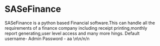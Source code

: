 # SASeFinance
SASeFinance is a python based Financial software.This can handle all the requirements of a finance company including receipt printing,monthly report generating,user level access and many more hings.
Default username- Admin
Password - aa
\n\n/n/n